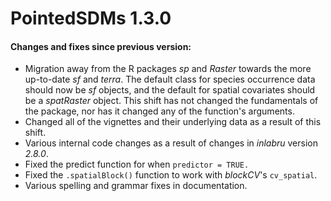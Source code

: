 # PointedSDMs 1.3.0

#### Changes and fixes since previous version:

-   Migration away from the R packages *sp* and *Raster* towards the more up-to-date *sf* and *terra*. The default class for species occurrence data should now be *sf* objects, and the default for spatial covariates should be a *spatRaster* object. This shift has not changed the fundamentals of the package, nor has it changed any of the function's arguments.
-   Changed all of the vignettes and their underlying data as a result of this shift.
-   Various internal code changes as a result of changes in *inlabru* version *2.8.0*.
-   Fixed the predict function for when `predictor = TRUE.`
-   Fixed the `.spatialBlock()` function to work with *blockCV*'s `cv_spatial`.
-   Various spelling and grammar fixes in documentation.
